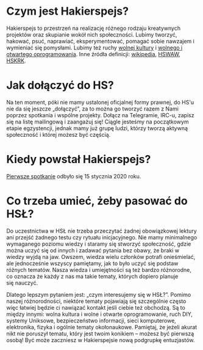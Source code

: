 # Czym jest Hakierspejs?

Hakierspejs to przestrzeń na realizację różnego rodzaju kreatywnych projektów oraz skupianie wokół nich społeczności. Lubimy tworzyć, hakować, psuć, naprawiać, eksperymentować, pomagać sobie nawzajem i wymieniać się pomysłami. Lubimy też ruchy [wolnej kultury](https://pl.wikipedia.org/wiki/Ruch_wolnej_kultury) i [wolnego i otwartego oprogramowania](https://pl.wikipedia.org/wiki/Wolne_i_otwarte_oprogramowanie). Inne źródła definicji: [wikipedia](https://pl.wikipedia.org/wiki/Hackerspace), [HSWAW](https://hackerspace.pl/about), [HSKRK](https://phabricator.hskrk.pl/w/about/definicja/).

# Jak dołączyć do HS?

Na ten moment, póki nie mamy ustalonej oficjalnej formy prawnej, do HS'u nie da się jeszcze „dołączyć”, za to można go tworzyć razem z Nami poprzez spotkania i wspólne projekty. Dołącz na Telegramie, IRC-u, zapisz się na listę mailingową i zaangażuj się! Ciągle jesteśmy na początkowym etapie egzystencji, jednak mamy już grupę ludzi, którzy tworzą aktywną społeczność i której możesz być częścią.

# Kiedy powstał Hakierspejs?

[Pierwsze spotkanie](https://lists.hackerspace.pl/pipermail/lodz/2020-January/000001.html) odbyło się 15 stycznia 2020 roku.

# Co trzeba umieć, żeby pasować do HSŁ?

Do uczestnictwa w HSŁ nie trzeba przeczytać żadnej obowiązkowej lektury ani przejść żadnego testu czy rytuału inicjacyjnego. Nie mamy minimalnego wymaganego poziomu wiedzy i staramy się stworzyć społeczność, gdzie można uczyć się od innych i zadawać pytania bez obawy, że braki w wiedzy wyjdą na jaw. Owszem, wiedza wielu członków potrafi onieśmielać, ale jednocześnie wszyscy pamiętamy, jak to było uczyć się podstaw różnych tematów. Nasza wiedza i umiejętności są też bardzo różnorodne, co oznacza że każdy z nas ma takie tematy, których dopiero planuje się nauczyć.

Dlatego lepszym pytaniem jest: „czym interesujemy się w HSŁ?”. Pomimo naszej różnorodności, niektóre tematy pojawiają się szczególnie często więc łatwiej będzie ci nawiązać kontakt jeśli ciebie też obchodzą. Są to między innymi: wolna kultura i wolne i otwarte oprogramowanie, ruch DIY, systemy Uniksowe, bezpieczeństwo informacji, sieci komputerowe, elektronika, fizyka i ogólnie tematy okołonaukowe. Pamiętaj, że jeżeli akurat nikt nie poruszył tematu, który jest twoim konikiem – możesz być pierwszą osobą! Być może zaczniesz w Hakierspejsie nową podgrupkę entuzjastów.